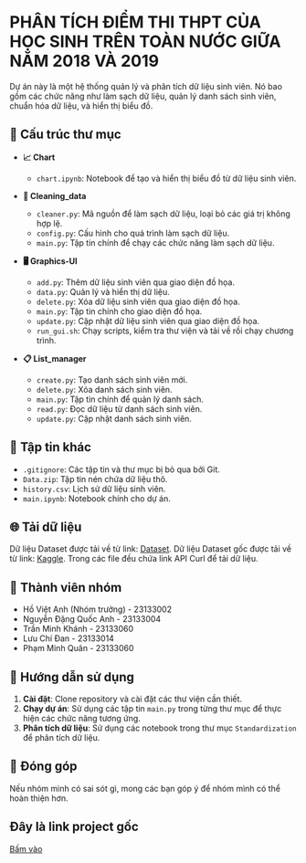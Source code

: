 # PHÂN TÍCH ĐIỂM THI THPT CỦA HỌC SINH TRÊN TOÀN NƯỚC GIỮA NĂM 2018 VÀ 2019

Dự án này là một hệ thống quản lý và phân tích dữ liệu sinh viên. Nó bao gồm các chức năng như làm sạch dữ liệu, quản lý danh sách sinh viên, chuẩn hóa dữ liệu, và hiển thị biểu đồ.

## 📁 Cấu trúc thư mục

- **📈 Chart**

  - `chart.ipynb`: Notebook để tạo và hiển thị biểu đồ từ dữ liệu sinh viên.
- **🧹 Cleaning_data**

  - `cleaner.py`: Mã nguồn để làm sạch dữ liệu, loại bỏ các giá trị không hợp lệ.
  - `config.py`: Cấu hình cho quá trình làm sạch dữ liệu.
  - `main.py`: Tập tin chính để chạy các chức năng làm sạch dữ liệu.
- **🖥️ Graphics-UI**

  - `add.py`: Thêm dữ liệu sinh viên qua giao diện đồ họa.
  - `data.py`: Quản lý và hiển thị dữ liệu.
  - `delete.py`: Xóa dữ liệu sinh viên qua giao diện đồ họa.
  - `main.py`: Tập tin chính cho giao diện đồ họa.
  - `update.py`: Cập nhật dữ liệu sinh viên qua giao diện đồ họa.
  - `run_gui.sh`: Chạy scripts, kiểm tra thư viện  và tải về rồi chạy chương trình.
- **📋 List_manager**

  - `create.py`: Tạo danh sách sinh viên mới.
  - `delete.py`: Xóa danh sách sinh viên.
  - `main.py`: Tập tin chính để quản lý danh sách.
  - `read.py`: Đọc dữ liệu từ danh sách sinh viên.
  - `update.py`: Cập nhật danh sách sinh viên.

## 📄 Tập tin khác

- `.gitignore`: Các tập tin và thư mục bị bỏ qua bởi Git.
- `Data.zip`: Tập tin nén chứa dữ liệu thô.
- `history.csv`: Lịch sử dữ liệu sinh viên.
- `main.ipynb`: Notebook chính cho dự án.

## 🌐 Tải dữ liệu

Dữ liệu Dataset được tải về từ link: [Dataset](https://andyanh.id.vn/index.php/s/R87b2JJT96ZiysQ).
Dữ liệu Dataset gốc được tải về từ link: [Kaggle](https://www.kaggle.com/datasets/phuc16102001/vietnam-highschool-exam-2017-to-2021).
Trong các file đều chứa link API Curl để tải dữ liệu.

## 👥 Thành viên nhóm

- Hồ Việt Anh (Nhóm trưởng) - 23133002
- Nguyễn Đặng Quốc Anh - 23133004
- Trần Minh Khánh - 23133060
- Lưu Chí Đan - 23133014
- Phạm Minh Quân - 23133060

## 🚀 Hướng dẫn sử dụng

1. **Cài đặt**: Clone repository và cài đặt các thư viện cần thiết.
2. **Chạy dự án**: Sử dụng các tập tin `main.py` trong từng thư mục để thực hiện các chức năng tương ứng.
3. **Phân tích dữ liệu**: Sử dụng các notebook trong thư mục `Standardization` để phân tích dữ liệu.

## 🤝 Đóng góp

Nếu nhóm mình có sai sót gì, mong các bạn góp ý để nhóm mình có thể hoàn thiện hơn.

## Đây là link project gốc

[Bấm vào](https://github.com/AndyAnh174/Student-Data)
